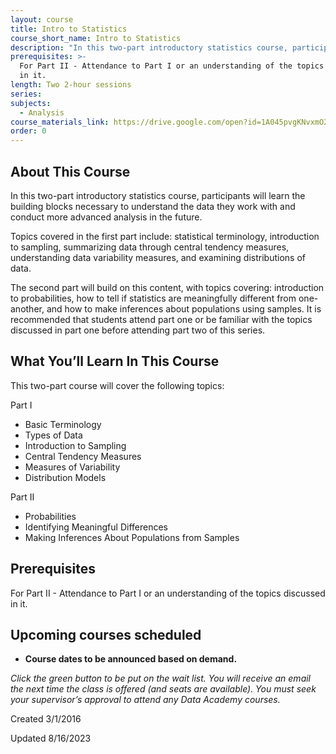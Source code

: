 ```yaml
---
layout: course
title: Intro to Statistics
course_short_name: Intro to Statistics
description: "In this two-part introductory statistics course, participants will learn the building blocks necessary to understand the data they work with and conduct more advanced analysis in the future. \n\nTopics covered in the first part include: statistical terminology, introduction to sampling, summarizing data through central tendency measures, understanding data variability measures, and examining distributions of data.\n\nThe second part\_will build on this content, with topics covering: introduction to probabilities, how to tell if statistics are meaningfully different from one-another, and how to make inferences about populations using samples. It is recommended that students attend part one or be familiar with the topics discussed\_in part one\_before attending part two of this series."
prerequisites: >-
  For Part II - Attendance to Part I or an understanding of the topics discussed
  in it.
length: Two 2-hour sessions
series:
subjects:
  - Analysis
course_materials_link: https://drive.google.com/open?id=1A045pvgKNvxmO2fW7ER3Gs0KFeTOsr7E
order: 0
---
```

## About This Course

In this two-part introductory statistics course, participants will learn the building blocks necessary to understand the data they work with and conduct more advanced analysis in the future.

Topics covered in the first part include: statistical terminology, introduction to sampling, summarizing data through central tendency measures, understanding data variability measures, and examining distributions of data.

The second part will build on this content, with topics covering: introduction to probabilities, how to tell if statistics are meaningfully different from one-another, and how to make inferences about populations using samples. It is recommended that students attend part one or be familiar with the topics discussed in part one before attending part two of this series. &nbsp;

## What You’ll Learn In This Course

This two-part course will cover the following topics:

Part I

* Basic Terminology
* Types of Data
* Introduction to Sampling
* Central Tendency Measures
* Measures of Variability
* Distribution Models

Part II

* Probabilities
* Identifying Meaningful Differences
* Making Inferences About Populations from Samples

## Prerequisites

For Part II - Attendance to Part I or an understanding of the topics discussed in it.&nbsp;

## Upcoming courses scheduled

* **Course dates to be announced based on demand.**

*Click the green button to be put on the wait list. You will receive an email the next time the class is offered (and seats are available). You must seek your supervisor’s approval to attend any Data Academy courses.*

Created 3/1/2016

Updated 8/16/2023